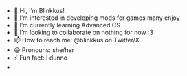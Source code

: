 - 👋 Hi, I’m Blinkkus!
- 👀 I’m interested in developing mods for games many enjoy
- 🌱 I’m currently learning Advanced CS
- 💞️ I’m looking to collaborate on nothing for now :3
- 📫 How to reach me: @blinkkus on Twitter/X
- 😄 Pronouns: she/her
- ⚡ Fun fact: I dunno
- 
